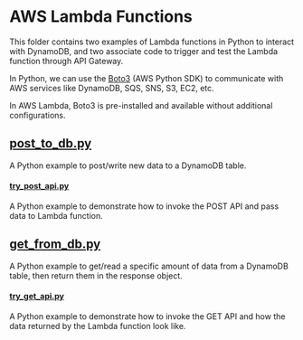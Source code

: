 # AWS Lambda Functions
This folder contains two examples of Lambda functions in Python to interact with DynamoDB, and two associate code to trigger and test the Lambda function through API Gateway. 

In Python, we can use the [Boto3](https://boto3.amazonaws.com/) (AWS Python SDK) to communicate with AWS services like DynamoDB, SQS, SNS, S3, EC2, etc.

In AWS Lambda, Boto3 is pre-installed and available without additional configurations.

## [post_to_db.py](./post_to_db.py)
A Python example to post/write new data to a DynamoDB table.

#### [try_post_api.py](./try_post_api.py)
A Python example to demonstrate how to invoke the POST API and pass data to Lambda function.

## [get_from_db.py](./get_from_db.py)
A Python example to get/read a specific amount of data from a DynamoDB table, then return them in the response object.

#### [try_get_api.py](./try_get_api.py)
A Python example to demonstrate how to invoke the GET API and how the data returned by the Lambda function look like.
